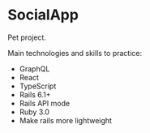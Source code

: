 # SocialApp

Pet project.

Main technologies and skills to practice:
- GraphQL
- React
- TypeScript
- Rails 6.1+
- Rails API mode
- Ruby 3.0
- Make rails more lightweight
